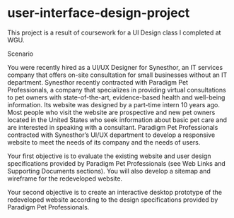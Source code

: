 # user-interface-design-project

This project is a result of coursework for a UI Design class I completed at WGU.

Scenario

You were recently hired as a UI/UX Designer for Synesthor, an IT services company that offers on-site consultation for small businesses without an IT department. Synesthor recently contracted with Paradigm Pet Professionals, a company that specializes in providing virtual consultations to pet owners with state-of-the-art, evidence-based health and well-being information. Its website was designed by a part-time intern 10 years ago. Most people who visit the website are prospective and new pet owners located in the United States who seek information about basic pet care and are interested in speaking with a consultant. Paradigm Pet Professionals contracted with Synesthor’s UI/UX department to develop a responsive website to meet the needs of its company and the needs of users.



Your first objective is to evaluate the existing website and user design specifications provided by Paradigm Pet Professionals (see Web Links and Supporting Documents sections). You will also develop a sitemap and wireframe for the redeveloped website.



Your second objective is to create an interactive desktop prototype of the redeveloped website according to the design specifications provided by Paradigm Pet Professionals.
